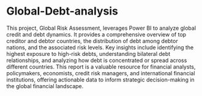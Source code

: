 # Global-Debt-analysis
This project, Global Risk Assessment, leverages Power BI to analyze global credit and debt dynamics. It provides a comprehensive overview of top creditor and debtor countries, the distribution of debt among debtor nations, and the associated risk levels. Key insights include identifying the highest exposure to high-risk debts, understanding bilateral debt relationships, and analyzing how debt is concentrated or spread across different countries. This report is a valuable resource for financial analysts, policymakers, economists, credit risk managers, and international financial institutions, offering actionable data to inform strategic decision-making in the global financial landscape.
